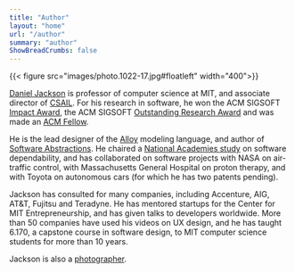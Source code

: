 ```yaml
---
title: "Author"
layout: "home"
url: "/author"
summary: "author"
ShowBreadCrumbs: false
---
```



{{< figure src="images/photo.1022-17.jpg#floatleft" width="400">}}

[Daniel Jackson](https://people.csail.mit.edu/dnj) is professor of computer science at MIT, and associate director of [CSAIL](https://csail.mit.edu). For his research in software, he won the ACM SIGSOFT [Impact Award](https://www.sigsoft.org/awards/impactPaperAward.html), the ACM SIGSOFT [Outstanding Research Award](https://www.sigsoft.org/awards/outstandingResearchAward.html) and was made an [ACM Fellow](https://awards.acm.org/fellows).

He is the lead designer of the [Alloy](https://alloytools.org) modeling language, and author of [Software Abstractions](https://softwareabstractions.org). He chaired a [National Academies study](https://www.nap.edu/catalog/11923/software-for-dependable-systems-sufficient-evidence) on software dependability, and has collaborated on software projects with NASA on air-traffic control, with Massachusetts General Hospital on proton therapy, and with Toyota on autonomous cars (for which he has two patents pending). 

Jackson has consulted for many companies, including Accenture, AIG, AT&T, Fujitsu and Teradyne. He has mentored startups for the Center for MIT Entrepreneurship, and has given talks to developers worldwide. More than 50 companies have used his videos on UX design, and he has taught 6.170, a capstone course in software design, to MIT computer science students for more than 10 years.

Jackson is also a [photographer](https://dnj.photo).
<!-- 

Jackson is also a [photographer](https://dnj.photo). Recent projects include [Portraits of Resilience](https://www.portraitsofresilience.com), a collection of stories and images of members of the MIT community experiencing anxiety and depression, [The Pond](https://dnj.photo/projects/pond), a long-time study of family life around a pond in the Berkshires, and [At a Distance](https://dnj.photo/projects/distance), a series about neighbors during the pandemic.
 -->